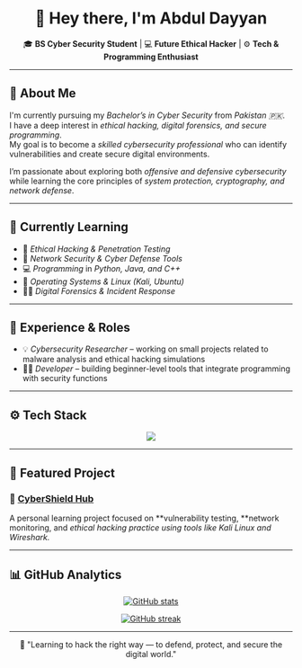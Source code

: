 <!-- 💫 Personal GitHub Profile README -->

<h1 align="center">🌙 Hey there, I'm Abdul Dayyan</h1>

<p align="center">
🎓 <b>BS Cyber Security Student</b> | 💻 <b>Future Ethical Hacker</b> | ⚙ <b>Tech & Programming Enthusiast</b>
</p>

---

## 🧠 About Me  

I'm currently pursuing my *Bachelor’s in Cyber Security* from *Pakistan 🇵🇰*.  
I have a deep interest in *ethical hacking, digital forensics, and secure programming*.  
My goal is to become a *skilled cybersecurity professional* who can identify vulnerabilities and create secure digital environments.

I’m passionate about exploring both *offensive and defensive cybersecurity* while learning the core principles of *system protection, cryptography, and network defense*.

---

## 🚀 Currently Learning  

- 🔐 *Ethical Hacking & Penetration Testing*  
- 🌱 *Network Security & Cyber Defense Tools*  
- 💻 *Programming* in *Python, Java, and C++*  
- 🧩 *Operating Systems & Linux (Kali, Ubuntu)*  
- 🕵‍♂ *Digital Forensics & Incident Response*

---

## 💼 Experience & Roles  

- 💡 *Cybersecurity Researcher* – working on small projects related to malware analysis and ethical hacking simulations  
- 🧑‍💻 *Developer* – building beginner-level tools that integrate programming with security functions  

---

## ⚙ Tech Stack  

<p align="center">
<img src="https://skillicons.dev/icons?i=python,java,cpp,html,css,git,github,vscode,linux,windows,canva" />
</p>

---

## 🌟 Featured Project  

### 🔗 [CyberShield Hub](#)
A personal learning project focused on **vulnerability testing, **network monitoring, and **ethical hacking practice* using tools like Kali Linux and Wireshark.*

---

## 📊 GitHub Analytics  

<p align="center">
<a href="https://github.com/AbdulDayyan">
<img src="https://github-readme-stats.vercel.app/api?username=AbdulDayyan&show_icons=true&theme=tokyonight" alt="GitHub stats" />
</a>
</p>

<p align="center">
<a href="https://github.com/AbdulDayyan">
<img src="https://github-readme-streak-stats.herokuapp.com/?user=AbdulDayyan&theme=tokyonight" alt="GitHub streak" />
</a>
</p>

---

<p align="center">
💬 "Learning to hack the right way — to defend, protect, and secure the digital world."
</p>

